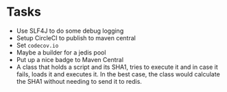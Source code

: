 # Tasks
* Use SLF4J to do some debug logging
* Setup CircleCI to publish to maven central 
* Set `codecov.io`
* Maybe a builder for a jedis pool
* Put up a nice badge to Maven Central
* A class that holds a script and its SHA1, tries to execute it and in case it fails, loads it and executes it. In the best case, the class would calculate the SHA1 without needing to send it to redis.
